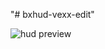 "# bxhud-vexx-edit" 


![hud preview](https://github.com/user-attachments/assets/511508bc-8f3b-4977-aaa2-12c2d6bdc36b)
